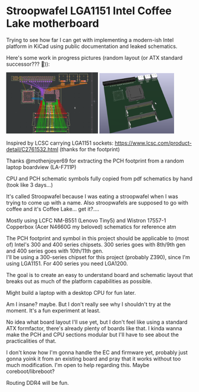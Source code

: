 # Stroopwafel LGA1151 Intel Coffee Lake motherboard

Trying to see how far I can get with implementing a modern-ish Intel platform in KiCad using public documentation and leaked schematics.

Here's some work in progress pictures (random layout (or ATX standard successor??? 👀)):

<img src='docs/pcb.png' width=49%/>
<img src='docs/3d.png' width=40%/>


Inspired by LCSC carrying LGA1151 sockets: https://www.lcsc.com/product-detail/C2761532.html (thanks for the footprint)

Thanks @mothenjoyer69 for extracting the PCH footprint from a random laptop boardview (LA-F711P)

CPU and PCH schematic symbols fully copied from pdf schematics by hand (took like 3 days...)

It's called Stroopwafel because I was eating a stroopwafel when I was trying to come up with a name. Also stroopwafels are supposed to go with coffee and it's Coffee Lake... get it?....

Mostly using LCFC NM-B551 (Lenovo Tiny5) and Wistron 17557-1 Copperbox (Acer N4660G my beloved) schematics for reference atm

The PCH footprint and symbol in this project should be applicable to (most of) Intel's 300 and 400 series chipsets. 300 series goes with 8th/9th gen and 400 series goes with 10th/11th gen.  
I'll be using a 300-series chipset for this project (probably Z390), since I'm using LGA1151. For 400 series you need LGA1200.

The goal is to create an easy to understand board and schematic layout that breaks out as much of the platform capabilities as possible.

Might build a laptop with a desktop CPU for fun later.

Am I insane? maybe. But I don't really see why I shouldn't try at the moment. It's a fun experiment at least.

No idea what board layout I'll use yet, but I don't feel like using a standard ATX formfactor, there's already plenty of boards like that. I kinda wanna make the PCH and CPU sections modular but I'll have to see about the practicalities of that.

I don't know how I'm gonna handle the EC and firmware yet, probably just gonna yoink it from an existing board and pray that it works without too much modification. I'm open to help regarding this. Maybe coreboot/libreboot?

Routing DDR4 will be fun.
